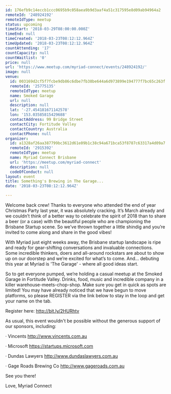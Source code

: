 ```yaml
---
id: 176efb9c14eccb1ccc0695b9c058aea9b9d3aaf4a51c317595e8d09ab94964a2
remoteId: '248924192'
remoteIdType: meetup
status: upcoming
timeStart: '2018-03-29T08:00:00.000Z'
timeEnd: null
timeCreated: '2018-03-23T08:12:12.964Z'
timeUpdated: '2018-03-23T08:12:12.964Z'
countAttending: '17'
countCapacity: null
countWaitlist: '0'
price: null
url: 'https://www.meetup.com/myriad-connect/events/248924192/'
image: null
venue:
  id: 003169d2cf5f7fcbe9db86c6dbe7fb38be644a6d973899e194777f7bc65c263f
  remoteId: '25775135'
  remoteIdType: meetup
  name: Smoked Garage
  url: null
  description: null
  lat: '-27.454181671142578'
  lon: '153.03585815429688'
  contactAddress: 99 Bridge Street
  contactCity: Fortitude Valley
  contactCountry: Australia
  contactPhone: null
organizer:
  id: a1328af26aa387799bc3612d61e09b1c38c94a671bca53f8787c63317a4d09a7
  remoteId: '2915392'
  remoteIdType: meetup
  name: Myriad Connect Brisbane
  url: 'https://meetup.com/myriad-connect'
  description: null
  codeOfConduct: null
layout: event
title: Something's Brewing in The Garage...
date: '2018-03-23T08:12:12.964Z'

---
```

<p>Welcome back crew! Thanks to everyone who attended the end of year Christmas Party last year, it was absolutely cracking. It’s March already and we couldn’t think of a better way to celebrate the spirit of 2018 than to share a beer (or a case) with the beautiful people who are championing the Brisbane Startup scene. So we’ve thrown together a little shindig and you’re invited to come along and share in the good vibes!</p> <p>With Myriad just eight weeks away, the Brisbane startup landscape is ripe and ready for gear-shifting conversations and invaluable connections. Some incredible thinkers, doers and all-around rockstars are about to show up on our doorstep and we’re excited for what’s to come. And… debuting this year at Myriad is 'The Garage' - where all good ideas start.</p> <p>So to get everyone pumped, we’re holding a casual meetup at the Smoked Garage in Fortitude Valley. Drinks, food, music and incredible company in a killer warehouse-meets-chop-shop. Make sure you get in quick as spots are limited! You may have already noticed that we have begun to move platforms, so please REGISTER via the link below to stay in the loop and get your name on the tab.</p> <p>Register here: <a href="http://bit.ly/2HURhtv" class="linkified">http://bit.ly/2HURhtv</a></p> <p>As usual, this event wouldn't be possible without the generous support of our sponsors, including:</p> <p>· Vincents <a href="http://www.vincents.com.au" class="linkified">http://www.vincents.com.au</a></p> <p>· Microsoft <a href="https://startups.microsoft.com" class="linkified">https://startups.microsoft.com</a></p> <p>· Dundas Lawyers <a href="http://www.dundaslawyers.com.au" class="linkified">http://www.dundaslawyers.com.au</a></p> <p>· Gage Roads Brewing Co <a href="http://www.gageroads.com.au" class="linkified">http://www.gageroads.com.au</a></p> <p>See you there!</p> <p>Love, Myriad Connect</p>
